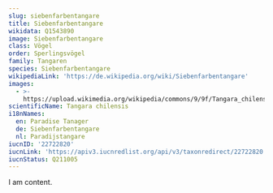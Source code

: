 ```yaml
---
slug: siebenfarbentangare
title: Siebenfarbentangare
wikidata: Q1543890
image: Siebenfarbentangare
class: Vögel
order: Sperlingsvögel
family: Tangaren
species: Siebenfarbentangare
wikipediaLink: 'https://de.wikipedia.org/wiki/Siebenfarbentangare'
images:
  - >-
    https://upload.wikimedia.org/wikipedia/commons/9/9f/Tangara_chilensis_94893412.jpg
scientificName: Tangara chilensis
i18nNames:
  en: Paradise Tanager
  de: Siebenfarbentangare
  nl: Paradijstangare
iucnID: '22722820'
iucnLink: 'https://apiv3.iucnredlist.org/api/v3/taxonredirect/22722820'
iucnStatus: Q211005
---
```


I am content.
